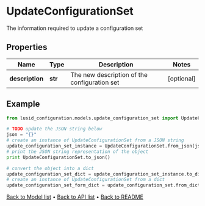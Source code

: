 # UpdateConfigurationSet

The information required to update a configuration set

## Properties
Name | Type | Description | Notes
------------ | ------------- | ------------- | -------------
**description** | **str** | The new description of the configuration set | [optional] 

## Example

```python
from lusid_configuration.models.update_configuration_set import UpdateConfigurationSet

# TODO update the JSON string below
json = "{}"
# create an instance of UpdateConfigurationSet from a JSON string
update_configuration_set_instance = UpdateConfigurationSet.from_json(json)
# print the JSON string representation of the object
print UpdateConfigurationSet.to_json()

# convert the object into a dict
update_configuration_set_dict = update_configuration_set_instance.to_dict()
# create an instance of UpdateConfigurationSet from a dict
update_configuration_set_form_dict = update_configuration_set.from_dict(update_configuration_set_dict)
```
[Back to Model list](../README.md#documentation-for-models) &#8226; [Back to API list](../README.md#documentation-for-api-endpoints) &#8226; [Back to README](../README.md)


